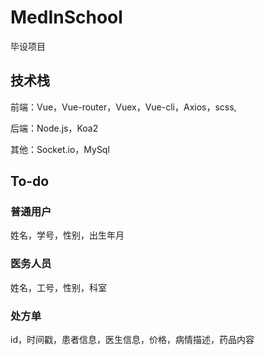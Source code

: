 # MedInSchool
毕设项目

## 技术栈

前端：Vue，Vue-router，Vuex，Vue-cli，Axios，scss,

后端：Node.js，Koa2

其他：Socket.io，MySql

## To-do

### 普通用户

姓名，学号，性别，出生年月

### 医务人员

姓名，工号，性别，科室

### 处方单

id，时间戳，患者信息，医生信息，价格，病情描述，药品内容


